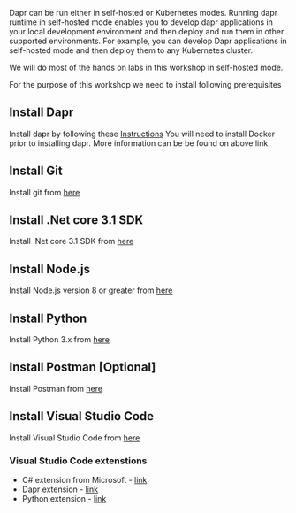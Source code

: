 Dapr can be run either in self-hosted or Kubernetes modes. Running dapr runtime in self-hosted mode enables you to develop dapr applications in your local development environment and then deploy and run them in other supported environments. For example, you can develop Dapr applications in self-hosted mode and then deploy them to any Kubernetes cluster.

We will do most of the hands on labs in this workshop in self-hosted mode.

For the purpose of this workshop we need to install following prerequisites

 
## Install Dapr
Install dapr by following these [Instructions](https://github.com/dapr/docs/blob/master/getting-started/environment-setup.md)
You will need to install Docker prior to installing dapr. More information can be be found on above link.

## Install Git
Install git from [here](https://git-scm.com/downloads)

## Install .Net core 3.1 SDK
Install .Net core 3.1 SDK from [here](https://dotnet.microsoft.com/download/dotnet-core/3.1)

## Install Node.js
Install Node.js version 8 or greater from [here](https://nodejs.org/en/)

## Install Python
Install Python 3.x from [here](https://www.python.org/downloads/)

## Install Postman [Optional]
Install Postman from [here](https://www.postman.com/)

## Install Visual Studio Code
Install Visual Studio Code from [here](https://code.visualstudio.com/)

### Visual Studio Code extenstions
- C# extension from Microsoft - [link](https://marketplace.visualstudio.com/items?itemName=ms-dotnettools.csharp)
- Dapr extension - [link](https://marketplace.visualstudio.com/items?itemName=ms-azuretools.vscode-dapr)
- Python extension - [link](https://marketplace.visualstudio.com/items?itemName=ms-python.python)

